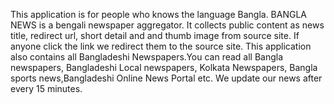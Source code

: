 This application is for people who knows the language Bangla.
BANGLA NEWS is a bengali newspaper aggregator. It collects public content as news title, redirect url, 
short detail and and thumb image from source site. If anyone click the link we redirect them to the source site. 
This application also contains all Bangladeshi Newspapers.You can read all Bangla newspapers, Bangladeshi Local newspapers, 
Kolkata Newspapers, Bangla sports news,Bangladeshi Online News Portal etc. We update our news after every 15 minutes.
